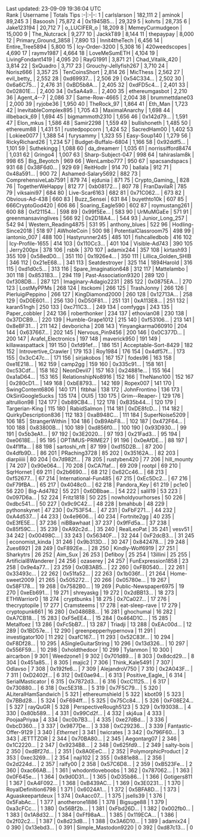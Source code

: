 Last updated: 23-09-09 19:36:04 UTC  
Rank | Username | Totals Tips
:-|:-|-:
1 | carlslarson | 182,111
2 | aminok | 89,245
3 | Basoosh | 75,872
4 | 0x1945B5... | 29,329
5 | kohrts | 28,735
6 | Jake123194 | 20,712
7 | o_LUCIFER_o | 18,209
8 | MemeyCurmudgeon | 15,000
9 | The_Nutcrack | 9,277
10 | JackkT89 | 8,144
11 | thepaypay | 8,000
12 | Primary_Ground_3858 | 7,890
13 | Innit4theTech | 6,456
14 | Entire_Tree5894 | 5,800
15 | Icy-Order-3200 | 5,308
16 | 420weedscopes | 4,690
17 | raymv1987 | 4,664
18 | LoveMeSumETH | 4,104
19 | LivingFondant1419 | 4,095
20 | RayG1991 | 3,871
21 | Chad_Vitalik_420 | 3,814
22 | SxQuadro | 3,717
23 | Grouchy-Jellyfish267 | 3,710
24 | Norisz666 | 3,357
25 | TenCoinsShort | 2,814
26 | MicThess | 2,562
27 | evil_betty_ | 2,552
28 | 0xd69937... | 2,506
29 | 0x54C334... | 2,502
30 | 0x6a6C75... | 2,476
31 | 0xBD5b8A... | 2,405
32 | 0xdFD5c4... | 2,401
33 | 0x02801E... | 2,400
34 | 0x5aA4a9... | 2,400
35 | ethereumgasbot | 2,210
36 | Agent_4--7 | 2,086
37 | Same-Row-4665 | 2,004
38 | brummettdane03 | 2,000
39 | ryjobe36 | 1,950
40 | TheRock_97 | 1,864
41 | Eth_Man | 1,723
42 | InevitableComplex895 | 1,705
43 | MaximalAnarchy | 1,698
44 | illbeback_69 | 1,694
45 | bigmammoth2310 | 1,656
46 | 0x142d79... | 1,591
47 | Elon_mkus | 1,586
48 | Samir2298 | 1,559
49 | bullishoneth | 1,485
50 | ethereum88 | 1,431
51 | rustedpopcorn | 1,424
52 | SacredHam00 | 1,402
53 | Lokiee0077 | 1,388
54 | furysammy | 1,323
55 | Easy-Soup140 | 1,279
56 | RickyRichard26 | 1,234
57 | Budget-Buffalo-6804 | 1,166
58 | 0x92ddf5... | 1,101
59 | Suthekingg | 1,088
60 | da_dreamerr | 1,035
61 | norrissifford8474 | 1,031
62 | Gringo4 | 1,007
63 | Sharp-Subject-047 | 998
64 | tahiraslam8k | 998
65 | Big_Beyotch | 969
66 | WenLambo777 | 950
67 | spacsandspacs | 931
68 | 0x38F6d0... | 929
69 | ReitHodlr | 914
70 | ballala | 912
71 | 0x48a591... | 900
72 | Ashamed-Salary5692 | 882
73 | ComprehensiveLab7591 | 879
74 | ejdunia | 871
75 | Crypto_Gaming_ | 828
76 | TogetherWeHappy | 812
77 | 0xb08172... | 807
78 | FranDavilaR | 785
79 | viksaini97 | 684
80 | Live-Scar6163 | 682
81 | 0x71C062... | 673
82 | Obvious-Ad-438 | 660
83 | Buzz_Sensei | 631
84 | buyethto10k | 607
85 | 666CryptoGod420 | 606
86 | Soaring_Eagle590 | 602
87 | roymustang261 | 600
88 | 0xf21154... | 598
89 | 0x99f5Ee... | 583
90 | UrMuMGaEe | 571
91 | greenmansavinglives | 566
92 | 0x2D18A4... | 544
93 | Junior_Long_257 | 542
94 | Western_Reading4875 | 531
95 | anthony_blues | 522
96 | Hodling-Since2018 | 518
97 | AWholeCoin | 500
98 | PotentialClassroom75 | 498
99 | iantonio_007 | 488
100 | Hastyrunner245 | 485
101 | fishcalledbob | 416
102 | Icy-Profile-1655 | 414
103 | 0x110Cc3... | 401
104 | Visible-Ad743 | 390
105 | Jerry200px | 378
106 | rsblk | 370
107 | adamix244 | 357
108 | kirtash93 | 355
109 | 0x58edD0... | 351
110 | 0x1926e4... | 350
111 | Lillica_Golden_SHIB | 346
112 | 0x21eE68... | 341
113 | Seatdestroyer | 325
114 | 1894Harold | 316
115 | 0xd1d0c5... | 313
116 | Spare_Imagination648 | 312
117 | Mattelambo | 301
118 | 0x8531B3... | 294
119 | Past-Association9320 | 289
120 | 0xf308DB... | 287
121 | Imaginary-Adagio2231 | 285
122 | 0x0875EA... | 270
123 | LostMyPPMs | 268
124 | itsckomi | 266
125 | TrashJonny | 266
126 | PierluigiPeppino | 266
127 | KingDiamond2000 | 260
128 | 0x12713A... | 258
129 | 0xD0E601... | 256
130 | 0xD50F81... | 251
131 | 0xA113E8... | 251
132 | karan51ngh | 250
133 | 0xc711C3... | 249
134 | comfyggs | 243
135 | Paper_cobbler | 242
136 | roberthonker | 234
137 | ethovian08 | 230
138 | 0x37DCB9... | 220
139 | Humble-Grape1012 | 215
140 | 0xf53106... | 213
141 | 0x8eBF31... | 211
142 | devboricha | 208
143 | Yinyangkarma060910 | 204
144 | 0x637667... | 202
145 | Nervous_Pin9456 | 200
146 | 0x0C377D... | 200
147 | Arafel_Electronics | 197
148 | maverick950 | 191
149 | killawaspattack | 191
150 | 0xfd91ef... | 186
151 | Acceptable-Sort-8429 | 182
152 | Introvertive_Crawler | 179
153 | Roy1984 | 176
154 | 0x4df57f... | 173
155 | 0x3cC47c... | 171
156 | sirjakobos | 167
157 | fodes96 | 163
158 | 0xe1E218... | 162
159 | camp2gg | 159
160 | 0x335c91... | 158
161 | 0xc53Cdf... | 158
162 | NeonDevil7 | 157
163 | 0x24881e... | 155
164 | 0xa1aD64... | 153
165 | RelationshipNo8916 | 152
166 | TheNano100 | 152
167 | 0x280cD1... | 149
168 | 0xbE8793... | 142
169 | Ropex007 | 141
170 | SwingContent6806 | 140
171 | fitbhai | 138
172 | JohnFrontino | 136
173 | OkSiriGoogleSucks | 135
174 | OUI5 | 130
175 | Grim--Reaper- | 129
176 | altrullion98 | 124
177 | 0xb89CB4... | 122
178 | 0xB35b44... | 120
179 | Targerian-King | 115
180 | RabidSalmon | 114
181 | 0xDE8fcD... | 114
182 | QuirkyDescription836 | 112
183 | 0xaB948C... | 111
184 | SuperNoise5209 | 106
185 | StrangerWithin | 104
186 | 0xB9AbF8... | 102
187 | 0x472F64... | 100
188 | 0x83800B... | 100
189 | 0xd856f0... | 100
190 | 0x93D930... | 99
191 | 0x5b3eA1... | 97
192 | 0x3E2020... | 97
193 | 0x21Fad3... | 95
194 | 0xe0618E... | 95
195 | OPTIMUS-PRIME27 | 91
196 | 0x0eAfDE... | 88
197 | 0x4f1ffa... | 88
198 | sartoshi_nft | 87
199 | 0xd15D2B... | 87
200 | 0x4dfb9D... | 86
201 | PRaching3728 | 85
202 | 0x35162A... | 82
203 | diarpiiiii | 80
204 | 0x7d982f... | 78
205 | rustyben420 | 77
206 | hill_mounty | 74
207 | 0x90e064... | 70
208 | 0xCA7faf... | 69
209 | rootpl | 69
210 | SqrHornet | 69
211 | 0x2b6690... | 68
212 | 0x62Cc46... | 68
213 | 0xf52677... | 67
214 | International-Fun485 | 67
215 | 0xEc5Dc2... | 67
216 | 0xF79fBA... | 65
217 | 0x4048c0... | 62
218 | Pandora_Key | 61
219 | pc1e0 | 56
220 | Big-Ad4782 | 55
221 | 0x6DBbae... | 54
222 | salil19 | 53
223 | 0x097D6a... | 52
224 | Fritz1818 | 50
225 | nowholdyourhorses | 50
226 | 0xdbc541... | 50
227 | 0x9c9C42... | 48
228 | bmahbub | 48
229 | pythonskynet | 47
230 | 0x753F54... | 47
231 | 0xFbF271... | 44
232 | 0xA4d537... | 44
233 | 0x4e9606... | 40
234 | Fortnite2gg | 40
235 | 0xE3fE5E... | 37
236 | niBBawhaat | 37
237 | 0x9fFd5a... | 37
238 | 0x85f59C... | 35
239 | 0xA92c2d... | 35
240 | RealLeoPat | 35
241 | vesv51 | 34
242 | 0x00498C... | 33
243 | 0x56340F... | 32
244 | 0xF2dcB3... | 31
245 | economist_kinda | 31
246 | 0x9b313D... | 30
247 | 0x842478... | 29
248 | Zues6921 | 28
249 | 0xF892Ee... | 28
250 | Kindly-Wolf6919 | 27
251 | Sharkytrs | 26
252 | Aim_Sux | 26
253 | Defiboy | 25
254 | 13illini | 25
255 | Artificial8Wanderer | 24
256 | ozaserey | 24
257 | FunExpression1858 | 23
258 | 0x9e4a77... | 23
259 | 0x0B3AB5... | 22
260 | 0xFB0540... | 22
261 | 0x33493c... | 22
262 | 0x51fa52... | 22
263 | 0x1b036f... | 21
264 | Home-sweet2009 | 21
265 | 0x505272... | 20
266 | 0x05780e... | 19
267 | 0x58F178... | 19
268 | 0x7582B0... | 19
269 | Public-Newspaper6975 | 19
270 | 0xeEb691... | 19
271 | shreyaskg | 19
272 | 0x2dBB13... | 18
273 | ETHWarrior0 | 18
274 | cryptbunks | 18
275 | 0x7Ca027... | 17
276 | thecryptopile | 17
277 | Cramsteems | 17
278 | eat-sleep-rave | 17
279 | cryptopunk661 | 16
280 | 0x0486B8... | 16
281 | ghochumal | 16
282 | 0xA7CB18... | 15
283 | 0xF5eEE4... | 15
284 | 0x464D1C... | 15
285 | Metalfoez | 13
286 | 0xFc5bB7... | 13
287 | Triadji | 13
288 | 0xEAc00d... | 12
289 | 0x1BD57e... | 12
290 | greenpepperhypernova | 11
291 | investigator100 | 11
292 | 0xafC167... | 11
293 | 0x52C83f... | 10
294 | 0xF8Df28... | 10
295 | ASingleGuitarString | 10
296 | 0x13d326... | 10
297 | 0x556F59... | 10
298 | 0xholdthedoor | 10
299 | Tylanmon | 10
300 | aircarbon | 9
301 | Weedzone1 | 9
302 | 0x701d89... | 8
303 | 0x8dcd29... | 8
304 | 0x451a85... | 8
305 | majic2 | 7
306 | Think_Kale5491 | 7
307 | Odlavso | 7
308 | 0x192fe6... | 7
309 | AlejandroV750 | 7
310 | 0x2A043F... | 7
311 | 0xD2402f... | 6
312 | 0xE0ae94... | 6
313 | Positive_Eagle_ | 6
314 | SerialMasticator | 6
315 | 0x7872d3... | 6
316 | 0xcC1125... | 6
317 | 0x730880... | 6
318 | 0xc5E318... | 5
319 | 0x7F5C79... | 5
320 | ALiteralHamSandwich | 5
321 | ethereumshield | 5
322 | kbot09 | 5
323 | 0x7BBd28... | 5
324 | 0xF694ff... | 5
325 | 0x75Cc84... | 5
326 | 0xF08E24... | 5
327 | rayQuGR | 5
328 | PerspectiveRough5123 | 5
329 | 0x193038... | 4
330 | 0x80b589... | 4
331 | 0x99Cd2f... | 4
332 | skj4ua | 4
333 | PoojaaPriyaa | 4
334 | 0xc0b7B3... | 4
335 | 0xe27dBd... | 3
336 | 0xbcD360... | 3
337 | 0x9877De... | 3
338 | 0xC29236... | 3
339 | Fantastic-Offer-9129 | 3
340 | _Ethernet_ | 3
341 | twicrates | 3
342 | 0x796F60... | 3
343 | JETTTZOR | 2
344 | 0x70BA80... | 2
345 | Aegontarg07 | 2
346 | 0x1C2220... | 2
347 | 0x9234B8... | 2
348 | 0x625fd9... | 2
349 | salty-bois | 2
350 | 0xdBf27d... | 2
351 | 0x8A0EeC... | 2
352 | PolymorphicProduct | 2
353 | 0xec3269... | 2
354 | naji102 | 2
355 | 0x881e88... | 2
356 | 0x2d224d... | 2
357 | ralfy00 | 2
358 | 0x57C6D8... | 2
359 | 0xB523Fe... | 2
360 | 0xac66AB... | 1
361 | whodontloveboobs | 1
362 | 0x787062... | 1
363 | 0x0F645e... | 1
364 | 0x9d0D31... | 1
365 | 0xD35b86... | 1
366 | Gotigers811 | 1
367 | 0xA4F092... | 1
368 | 0xB439AC... | 1
369 | 0x3E0231... | 1
370 | RoyalDefinition6798 | 1
371 | 0x6024A1... | 1
372 | 0x5BFA8D... | 1
373 | Aguaskeepartdeux | 1
374 | 0xAacc07... | 1
375 | jsells39 | 1
376 | 0x5FabAc... | 1
377 | anotherone1886 | 1
378 | Bigsuge88 | 1
379 | 0xa3cFCc... | 1
380 | 0x56Bf2b... | 1
381 | 0xFbd26D... | 1
382 | 0x002fb0... | 1
383 | 0x1A8d32... | 1
384 | 0xFf98aA... | 1
385 | 0x119ECA... | 1
386 | 0x2f02c2... | 1
387 | 0x8d23dB... | 1
388 | 0x3A6D10... | 1
389 | adamix24 | 0
390 | 0x13ebd3... | 0
391 | Simple_Mastodon9220 | 0
392 | 0xd87c13... | 0
